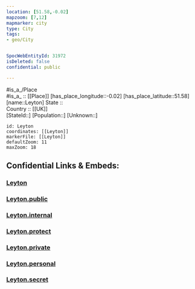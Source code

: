 ```yaml
---
location: [51.58,-0.02] 
mapzoom: [7,12] 
mapmarker: city 
type: City
tags:
- geo/City


SpocWebEntityId: 31972
isDeleted: false
confidential: public

---
```

#is_a_/Place  
#is_a_ :: [[Place]] 
[has_place_longitude::-0.02] 
[has_place_latitude::51.58] 
[name::Leyton] 
State ::  
Country :: [[UK]]  
[StateId::] 
[Population::] 
[Unknown::] 


```leaflet
id: Leyton
coordinates: [[Leyton]] 
markerFile: [[Leyton]] 
defaultZoom: 11 
maxZoom: 18
```


## Confidential Links & Embeds: 

### [Leyton](/_Standards/Earth/Continent/Europe/Europe~North/UK/England/Regions~England/London,Greater/cities~GreaterLondon/Waltham_Forest/Leyton.md) 

### [Leyton.public](/_public/Earth/Continent/Europe/Europe~North/UK/England/Regions~England/London,Greater/cities~GreaterLondon/Waltham_Forest/Leyton.public.md) 

### [Leyton.internal](/_internal/Earth/Continent/Europe/Europe~North/UK/England/Regions~England/London,Greater/cities~GreaterLondon/Waltham_Forest/Leyton.internal.md) 

### [Leyton.protect](/_protect/Earth/Continent/Europe/Europe~North/UK/England/Regions~England/London,Greater/cities~GreaterLondon/Waltham_Forest/Leyton.protect.md) 

### [Leyton.private](/_private/Earth/Continent/Europe/Europe~North/UK/England/Regions~England/London,Greater/cities~GreaterLondon/Waltham_Forest/Leyton.private.md) 

### [Leyton.personal](/_personal/Earth/Continent/Europe/Europe~North/UK/England/Regions~England/London,Greater/cities~GreaterLondon/Waltham_Forest/Leyton.personal.md) 

### [Leyton.secret](/_secret/Earth/Continent/Europe/Europe~North/UK/England/Regions~England/London,Greater/cities~GreaterLondon/Waltham_Forest/Leyton.secret.md)

